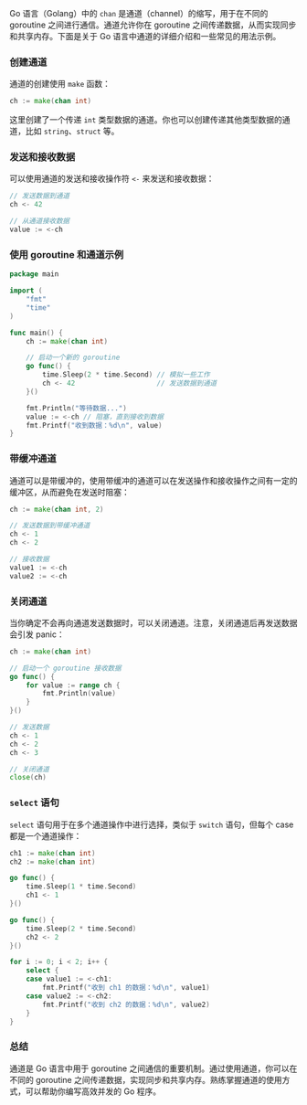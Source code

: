 Go 语言（Golang）中的 `chan` 是通道（channel）的缩写，用于在不同的 goroutine 之间进行通信。通道允许你在 goroutine 之间传递数据，从而实现同步和共享内存。下面是关于 Go 语言中通道的详细介绍和一些常见的用法示例。

### 创建通道

通道的创建使用 `make` 函数：

```go
ch := make(chan int)
```

这里创建了一个传递 `int` 类型数据的通道。你也可以创建传递其他类型数据的通道，比如 `string`、`struct` 等。

### 发送和接收数据

可以使用通道的发送和接收操作符 `<-` 来发送和接收数据：

```go
// 发送数据到通道
ch <- 42

// 从通道接收数据
value := <-ch
```

### 使用 goroutine 和通道示例

```go
package main

import (
    "fmt"
    "time"
)

func main() {
    ch := make(chan int)

    // 启动一个新的 goroutine
    go func() {
        time.Sleep(2 * time.Second) // 模拟一些工作
        ch <- 42                    // 发送数据到通道
    }()

    fmt.Println("等待数据...")
    value := <-ch // 阻塞，直到接收到数据
    fmt.Printf("收到数据：%d\n", value)
}
```

### 带缓冲通道

通道可以是带缓冲的，使用带缓冲的通道可以在发送操作和接收操作之间有一定的缓冲区，从而避免在发送时阻塞：

```go
ch := make(chan int, 2)

// 发送数据到带缓冲通道
ch <- 1
ch <- 2

// 接收数据
value1 := <-ch
value2 := <-ch
```

### 关闭通道

当你确定不会再向通道发送数据时，可以关闭通道。注意，关闭通道后再发送数据会引发 panic：

```go
ch := make(chan int)

// 启动一个 goroutine 接收数据
go func() {
    for value := range ch {
        fmt.Println(value)
    }
}()

// 发送数据
ch <- 1
ch <- 2
ch <- 3

// 关闭通道
close(ch)
```

### `select` 语句
`select` 语句用于在多个通道操作中进行选择，类似于 `switch` 语句，但每个 case 都是一个通道操作：

```go
ch1 := make(chan int)
ch2 := make(chan int)

go func() {
    time.Sleep(1 * time.Second)
    ch1 <- 1
}()

go func() {
    time.Sleep(2 * time.Second)
    ch2 <- 2
}()

for i := 0; i < 2; i++ {
    select {
    case value1 := <-ch1:
        fmt.Printf("收到 ch1 的数据：%d\n", value1)
    case value2 := <-ch2:
        fmt.Printf("收到 ch2 的数据：%d\n", value2)
    }
}
```

### 总结

通道是 Go 语言中用于 goroutine 之间通信的重要机制。通过使用通道，你可以在不同的 goroutine 之间传递数据，实现同步和共享内存。熟练掌握通道的使用方式，可以帮助你编写高效并发的 Go 程序。